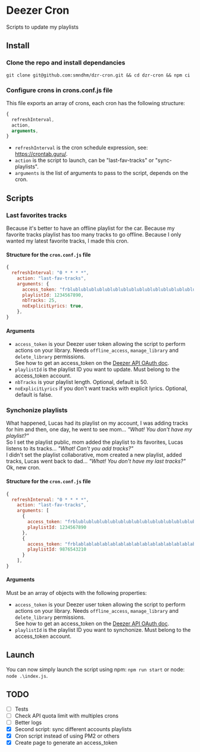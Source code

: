 # Deezer Cron

Scripts to update my playlists

## Install

### Clone the repo and install dependancies

`git clone git@github.com:smndhm/dzr-cron.git && cd dzr-cron && npm ci`

### Configure crons in crons.conf.js file

This file exports an array of crons, each cron has the following structure:

```javascript
{
  refreshInterval,
  action,
  arguments,
}
```

- `refreshInterval` is the cron schedule expression, see: https://crontab.guru/.
- `action` is the script to launch, can be "last-fav-tracks" or "sync-playlists".
- `arguments` is the list of arguments to pass to the script, depends on the cron.

## Scripts

### Last favorites tracks

Because it's better to have an offline playlist for the car. Because my favorite tracks playlist has too many tracks to go offline. Because I only wanted my latest favorite tracks, I made this cron.

#### Structure for the `cron.conf.js` file

```javascript
{
  refreshInterval: "0 * * * *",
    action: "last-fav-tracks",
    arguments: {
      access_token: "frblublublublublublublublublublublublublublublublu",
      playlistId: 1234567890,
      nbTracks: 25,
      noExplicitLyrics: true,
    },
}
```

#### Arguments

- `access_token` is your Deezer user token allowing the script to perform actions on your library. Needs `offline_access`, `manage_library` and `delete_library` permissions.  
  See how to get an access_token on the [Deezer API OAuth doc](https://developers.deezer.com/api/oauth).
- `playlistId` is the playlist ID you want to update. Must belong to the access_token account.
- `nbTracks` is your playlist length. Optional, default is 50.
- `noExplicitLyrics` if you don't want tracks with explicit lyrics. Optional, default is false.

### Synchonize playlists

What happened, Lucas had its playlist on my account, I was adding tracks for him and then, one day, he went to see mom... _"What! You don't have my playlist?"_  
So I set the playlist public, mom added the playlist to its favorites, Lucas listens to its tracks... _"What! Can't you add tracks?"_  
I didn't set the playlist collaborative, mom created a new playlist, added tracks, Lucas went back to dad... _"What! You don't have my last tracks?"_  
Ok, new cron.

#### Structure for the `cron.conf.js` file

```javascript
{
  refreshInterval: "0 * * * *",
    action: "last-fav-tracks",
    arguments: [
      {
        access_token: "frblublublublublublublublublublublublublublublublu",
        playlistId: 1234567890
      },
      {
        access_token: "frblablablablablablablablablablablablablablablabla",
        playlistId: 9876543210
      }
    ],
}
```

#### Arguments

Must be an array of objects with the following properties:

- `access_token` is your Deezer user token allowing the script to perform actions on your library. Needs `offline_access`, `manage_library` and `delete_library` permissions.  
  See how to get an access_token on the [Deezer API OAuth doc](https://developers.deezer.com/api/oauth).
- `playlistId` is the playlist ID you want to synchonize. Must belong to the access_token account.

## Launch

You can now simply launch the script using npm: `npm run start` or node: `node .\index.js`.

## TODO

- [ ] Tests
- [ ] Check API quota limit with multiples crons
- [ ] Better logs
- [x] Second script: sync different accounts playlists
- [x] Cron script instead of using PM2 or others
- [x] Create page to generate an access_token
